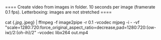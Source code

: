 ==== Create video from images in folder. 10 seconds per image (framerate 0.1 fps). Letterboxing: images are not stretched ====<br><br>
cat {*.jpg,*.jpeg} | ffmpeg -f image2pipe -r 0.1 -vcodec mjpeg -i - -vf "scale=1280:720:force_original_aspect_ratio=decrease,pad=1280:720:(ow-iw)/2:(oh-ih)/2" -vcodec libx264 out.mp4
